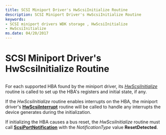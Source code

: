 ```yaml
---
title: SCSI Miniport Driver's HwScsiInitialize Routine
description: SCSI Miniport Driver's HwScsiInitialize Routine
keywords:
- SCSI miniport drivers WDK storage , HwScsiInitialize
- HwScsiInitialize
ms.date: 04/20/2017
---
```


# SCSI Miniport Driver's HwScsiInitialize Routine


## <span id="ddk_scsi_miniport_drivers_hwscsiinitialize_routine_kg"></span><span id="DDK_SCSI_MINIPORT_DRIVERS_HWSCSIINITIALIZE_ROUTINE_KG"></span>


For each supported HBA found by the miniport driver, its [*HwScsiInitialize*](/previous-versions/windows/hardware/drivers/ff557302(v=vs.85)) routine is called to set up the HBA's registers and initial state, if any.

If the *HwScsiInitialize* routine enables interrupts on the HBA, the miniport driver's [**HwScsiInterrupt**](/previous-versions/windows/hardware/drivers/ff557312(v=vs.85)) routine will be called to handle any interrupts the device generates during the initialization.

If initializing the HBA causes a bus reset, the *HwScsiInitialize* routine must call [**ScsiPortNotification**](/windows-hardware/drivers/ddi/srb/nf-srb-scsiportnotification) with the *NotificationType* value **ResetDetected**.

 

